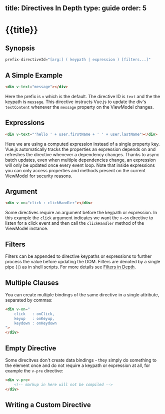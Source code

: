 title: Directives In Depth
type: guide
order: 5
---

# {{title}}

## Synopsis

``` js
prefix-directiveId="[arg:] ( keypath | expression ) [filters...]"
```

## A Simple Example

``` html
<div v-text="message"></div>
```

Here the prefix is `v` which is the default. The directive ID is `text` and the the keypath is `message`. This directive instructs Vue.js to update the div's `textContent` whenever the `message` property on the ViewModel changes.

## Expressions

``` html
<div v-text="'hello ' + user.firstName + ' ' + user.lastName"></div>
```

Here we are using a computed expression instead of a single property key.  Vue.js automatically tracks the properties an expression depends on and refreshes the directive whenever a dependency changes. Thanks to async batch updates, even when multiple dependencies change, an expression will only be updated once every event loop. Note that inside expressions you can only access properties and methods present on the current ViewModel for security reasons.

## Argument

``` html
<div v-on="click : clickHandler"></div>
```

Some directives require an argument before the keypath or expression. In this example the `click` argument indicates we want the `v-on` directive to listen for a click event and then call the `clickHandler` method of the ViewModel instance.

## Filters

Filters can be appended to directive keypaths or expressions to further process the value before updating the DOM. Filters are denoted by a single pipe (`|`) as in shell scripts. For more details see [Filters in Depth](/guide/filters.html).

## Multiple Clauses

You can create multiple bindings of the same directive in a single attribute, separated by commas:

``` html
<div v-on="
    click   : onClick,
    keyup   : onKeyup,
    keydown : onKeydown
">
</div>
```

## Empty Directive

Some direcitves don't create data bindings - they simply do something to the element once and do not require a keypath or expression at all, for example the `v-pre` directive:

``` html
<div v-pre>
    <!-- markup in here will not be compiled -->
</div>
```

## Writing a Custom Directive